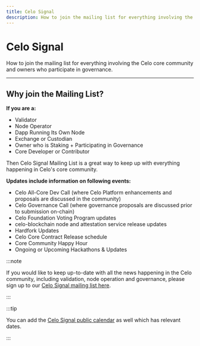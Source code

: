 ```yaml
---
title: Celo Signal
description: How to join the mailing list for everything involving the Celo core community and owners who participate in governance.
---
```


# Celo Signal

How to join the mailing list for everything involving the Celo core community and owners who participate in governance.

---

## Why join the Mailing List?

**If you are a:**

- Validator
- Node Operator
- Dapp Running Its Own Node
- Exchange or Custodian
- Owner who is Staking + Participating in Governance
- Core Developer or Contributor

Then Celo Signal Mailing List is a great way to keep up with everything happening in Celo's core community.

**Updates include information on following events:**

- Celo All-Core Dev Call (where Celo Platform enhancements and proposals are discussed in the community)
- Celo Governance Call (where governance proposals are discussed prior to submission on-chain)
- Celo Foundation Voting Program updates
- celo-blockchain node and attestation service release updates
- Hardfork Updates
- Celo Core Contract Release schedule
- Core Community Happy Hour
- Ongoing or Upcoming Hackathons & Updates

:::note

If you would like to keep up-to-date with all the news happening in the Celo community, including validation, node operation and governance, please sign up to our [Celo Signal mailing list here](https://share.hsforms.com/1Qrhush1vSA2WIamd_yL4ow53n4j).

:::

:::tip

You can add the [Celo Signal public calendar](https://calendar.google.com/calendar/u/0/embed?src=c_9su6ich1uhmetr4ob3sij6kaqs@group.calendar.google.com) as well which has relevant dates.

:::
